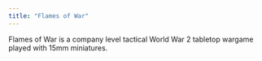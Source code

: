 ```yaml
---
title: "Flames of War"
---
```


Flames of War is a company level tactical World War 2 tabletop wargame played with 15mm miniatures.
